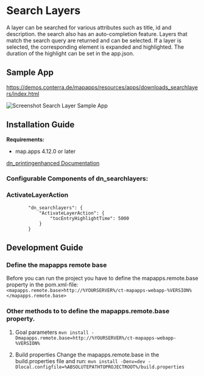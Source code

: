 # Search Layers

A layer can be searched for various attributes such as title, id and description. the search also has an auto-completion feature.
Layers that match the search query are returned and can be selected.
If a layer is selected, the corresponding element is expanded and highlighted. The duration of the highlight can be set in the app.json.

## Sample App
https://demos.conterra.de/mapapps/resources/apps/downloads_searchlayers/index.html

![Screenshot Search Layer Sample App](https://github.com/conterra/mapapps-search-layers/blob/master/screenshot.JPG)


## Installation Guide
**Requirements:**
- map.apps 4.12.0 or later

[dn_printingenhanced Documentation](https://github.com/conterra/mapapps-search-layers/tree/master/src/main/js/bundles/dn_searchlayers)

### Configurable Components of dn_searchlayers:
### ActivateLayerAction
```
        "dn_searchlayers": {
            "ActivateLayerAction": {
                "tocEntryHighlightTime": 5000
            }
        }
```
## Development Guide
### Define the mapapps remote base
Before you can run the project you have to define the mapapps.remote.base property in the pom.xml-file:
`<mapapps.remote.base>http://%YOURSERVER%/ct-mapapps-webapp-%VERSION%</mapapps.remote.base>`

### Other methods to to define the mapapps.remote.base property.
1. Goal parameters
   `mvn install -Dmapapps.remote.base=http://%YOURSERVER%/ct-mapapps-webapp-%VERSION%`

2. Build properties
   Change the mapapps.remote.base in the build.properties file and run:
   `mvn install -Denv=dev -Dlocal.configfile=%ABSOLUTEPATHTOPROJECTROOT%/build.properties`

